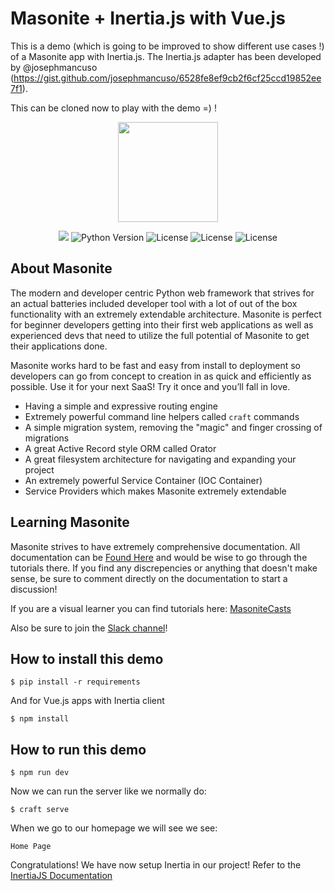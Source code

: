 # Masonite + Inertia.js with Vue.js

This is a demo (which is going to be improved to show different use cases !) of a Masonite app
with Inertia.js. The Inertia.js adapter has been developed by @josephmancuso (https://gist.github.com/josephmancuso/6528fe8ef9cb2f6cf25ccd19852ee7f1).

This can be cloned now to play with the demo =) !

<p align="center">
<img src="https://i.imgur.com/rEXcoMn.png" width="160px"> 
</p>

<p align="center">

<img src="https://travis-ci.org/MasoniteFramework/masonite.svg?branch=master">
<img src="https://img.shields.io/badge/python-3.4+-blue.svg" alt="Python Version"> <img src="http://pepy.tech/badge/masonite?1" alt="License">  <img src="https://img.shields.io/github/license/MasoniteFramework/masonite.svg" alt="License"> 
<img src="https://coveralls.io/repos/github/MasoniteFramework/core/badge.svg?branch=master#" alt="License">

</p>

## About Masonite

The modern and developer centric Python web framework that strives for an actual batteries included developer tool with a lot of out of the box functionality with an extremely extendable architecture. Masonite is perfect for beginner developers getting into their first web applications as well as experienced devs that need to utilize the full potential of Masonite to get their applications done.

Masonite works hard to be fast and easy from install to deployment so developers can go from concept to creation in as quick and efficiently as possible. Use it for your next SaaS! Try it once and you’ll fall in love.

- Having a simple and expressive routing engine
- Extremely powerful command line helpers called `craft` commands
- A simple migration system, removing the "magic" and finger crossing of migrations
- A great Active Record style ORM called Orator
- A great filesystem architecture for navigating and expanding your project
- An extremely powerful Service Container (IOC Container)
- Service Providers which makes Masonite extremely extendable

## Learning Masonite

Masonite strives to have extremely comprehensive documentation. All documentation can be [Found Here](https://docs.masoniteproject.com/v/v2.1/) and would be wise to go through the tutorials there. If you find any discrepencies or anything that doesn't make sense, be sure to comment directly on the documentation to start a discussion!

If you are a visual learner you can find tutorials here: [MasoniteCasts](https://casts.masonite.dev)

Also be sure to join the [Slack channel](http://slack.masoniteproject.com/)!

## How to install this demo

```
$ pip install -r requirements
```

And for Vue.js apps with Inertia client

```
$ npm install
```

## How to run this demo

```
$ npm run dev
```

Now we can run the server like we normally do:

```
$ craft serve
```

When we go to our homepage we will see we see:

```
Home Page
```

Congratulations! We have now setup Inertia in our project! Refer to the [InertiaJS Documentation](https://inertiajs.com/routing)
